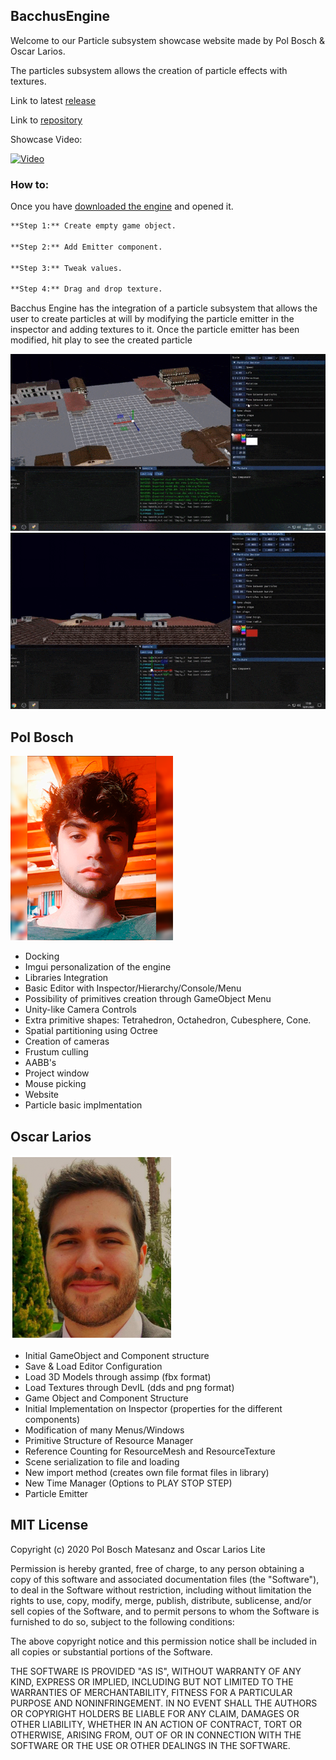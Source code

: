 ## BacchusEngine

Welcome to our Particle subsystem showcase website made by Pol Bosch & Oscar Larios.

The particles subsystem allows the creation of particle effects with textures.

Link to latest [release](https://github.com/ForestGin/BacchusEngine/releases/tag/1.0)

Link to [repository](https://github.com/ForestGin/BacchusEngine)

Showcase Video:

[![Video](https://img.youtube.com/vi/tnQNi4Em-pI/0.jpg)](https://www.youtube.com/watch?v=tnQNi4Em-pI)

### How to:

Once you have [downloaded the engine](https://github.com/ForestGin/BacchusEngine/releases/tag/1.0) and opened it.

```markdown
**Step 1:** Create empty game object.

**Step 2:** Add Emitter component.

**Step 3:** Tweak values.

**Step 4:** Drag and drop texture.
```

Bacchus Engine has the integration of a particle subsystem that allows the user to create particles at will by modifying 
the particle emitter in the inspector and adding textures to it. Once the particle emitter has been modified, hit play to see
the created particle

![gif1](/WebFiles/gif1.gif)
![gif2](/WebFiles/gif2.gif)

## Pol Bosch
![Pol](/WebFiles/Pol_Bosch_small_blurred.png)
* Docking
* Imgui personalization of the engine
* Libraries Integration
* Basic Editor with Inspector/Hierarchy/Console/Menu
* Possibility of primitives creation through GameObject Menu
* Unity-like Camera Controls
* Extra primitive shapes: Tetrahedron, Octahedron, Cubesphere, Cone.
* Spatial partitioning using Octree
* Creation of cameras
* Frustum culling
* AABB's
* Project window
* Mouse picking
* Website
* Particle basic implmentation

## Oscar Larios
![Oscar](/WebFiles/oscarlarios.png)
* Initial GameObject and Component structure
* Save & Load Editor Configuration
* Load 3D Models through assimp (fbx format)
* Load Textures through DevIL (dds and png format)
* Game Object and Component Structure
* Initial Implementation on Inspector (properties for the different components)
* Modification of many Menus/Windows
* Primitive Structure of Resource Manager
* Reference Counting for ResourceMesh and ResourceTexture
* Scene serialization to file and loading
* New import method (creates own file format files in library)
* New Time Manager (Options to PLAY STOP STEP)
* Particle Emitter

## MIT License

Copyright (c) 2020 Pol Bosch Matesanz and Oscar Larios Lite

Permission is hereby granted, free of charge, to any person obtaining a copy
of this software and associated documentation files (the "Software"), to deal
in the Software without restriction, including without limitation the rights
to use, copy, modify, merge, publish, distribute, sublicense, and/or sell
copies of the Software, and to permit persons to whom the Software is
furnished to do so, subject to the following conditions:

The above copyright notice and this permission notice shall be included in all
copies or substantial portions of the Software.

THE SOFTWARE IS PROVIDED "AS IS", WITHOUT WARRANTY OF ANY KIND, EXPRESS OR
IMPLIED, INCLUDING BUT NOT LIMITED TO THE WARRANTIES OF MERCHANTABILITY,
FITNESS FOR A PARTICULAR PURPOSE AND NONINFRINGEMENT. IN NO EVENT SHALL THE
AUTHORS OR COPYRIGHT HOLDERS BE LIABLE FOR ANY CLAIM, DAMAGES OR OTHER
LIABILITY, WHETHER IN AN ACTION OF CONTRACT, TORT OR OTHERWISE, ARISING FROM,
OUT OF OR IN CONNECTION WITH THE SOFTWARE OR THE USE OR OTHER DEALINGS IN THE
SOFTWARE.

